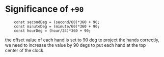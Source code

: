 # **Significance of `+90`**
```
    const secondDeg = (second/60)*360 + 90;
    const minuteDeg = (minute/60)*360 + 90;
    const hourDeg = (hour/24)*360 + 90;
```

the offset value of each hand is set to 90 deg 
to project the hands correctly, we need to increase the value by 90 degs to put each hand at the top center of the clock. 